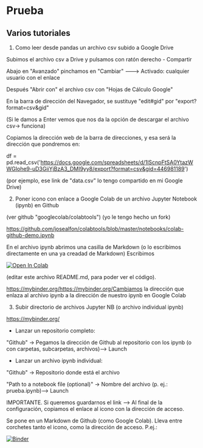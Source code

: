 # Prueba
## Varios tutoriales
1. Como leer desde pandas un archivo csv subido a Google Drive

Subimos el archivo csv a Drive y pulsamos con ratón derecho - Compartir

Abajo en "Avanzado" pinchamos en "Cambiar" ---> Activado: cualquier usuario con el enlace

Después "Abrir con" el archivo csv con "Hojas de Cálculo Google"

En la barra de dirección del Navegador, se sustituye "edit#gid" por "export?format=csv&gid"

(Si le damos a Enter vemos que nos da la opción de descargar el archivo csv-> funciona)

Copiamos la dirección web de la barra de direcciones, y esa será la dirección que pondremos en:

df = pd.read_csv('https://docs.google.com/spreadsheets/d/1lScnpFtSA0YtazWWGIohe9-uD3GiiYjBzA3_DMI9yy8/export?format=csv&gid=446981189')

(por ejemplo, ese link de "data.csv" lo tengo compartido en mi Google Drive)

2. Poner icono con enlace a Google Colab de un archivo Jupyter Notebook (ipynb) en Github

(ver github "googlecolab/colabtools") (yo le tengo hecho un fork)

https://github.com/josealfon/colabtools/blob/master/notebooks/colab-github-demo.ipynb

En el archivo ipynb abrimos una casilla de Markdown (o lo escribimos directamente en una ya creadad de Markdown)
Escribimos

[![Open In Colab](https://colab.research.google.com/assets/colab-badge.svg)](https://colab.research.google.com/github/googlecolab/colabtools/blob/master/notebooks/colab-github-demo.ipynb)

(editar este archivo README.md, para poder ver el código). 

https://mybinder.org/https://mybinder.org/Cambiamos la dirección que enlaza al archivo ipynb a la dirección de nuestro ipynb en Google Colab

3. Subir directorio de archivos Jupyter NB (o archivo individual ipynb)

https://mybinder.org/

  * Lanzar un repositorio completo:
  
  "Github" -> Pegamos la dirección de Github al repositorio con los ipynb (o con carpetas, subcarpetas, archivos)--> Launch
  
  * Lanzar un archivo ipynb individual:
  
  "Github" -> Repositorio donde está el archivo
  
  "Path to a notebook file (optional)" -> Nombre del archivo (p. ej.: prueba.ipynb)--> Launch
  
  IMPORTANTE. Si queremos guardarnos el link --> Al final de la configuración, copiamos el enlace al icono con la dirección de acceso.
  
 Se pone en un Markdown de Github (como Google Colab). Lleva entre corchetes tanto el icono, como la dirección de acceso. P.ej.:
 
[![Binder](https://mybinder.org/badge_logo.svg)](https://mybinder.org/v2/gh/josealfon/prueba/master)
